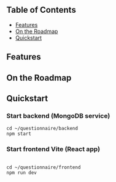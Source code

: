 ## Table of Contents

- [Features](#features)
- [On the Roadmap](#on-the-roadmap)
- [Quickstart](#quickstart)

## Features

## On the Roadmap

## Quickstart

### Start backend (MongoDB service)

```
cd ~/questionnaire/backend
npm start
```

### Start frontend Vite (React app)

```

cd ~/questionnaire/frontend
npm run dev

```
